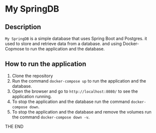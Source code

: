 # My SpringDB

## Description
`My SpringDB` is a simple database that uses Spring Boot and Postgres.
it used to store and retrieve data from a database.
and using Docker-Copmose to run the application and the database.

## How to run the application
1. Clone the repository
2. Run the command `docker-compose up` to run the application and the database.
3. Open the browser and go to `http://localhost:8080/` to see the application running.
4. To stop the application and the database run the command `docker-compose down`.
5. To stop the application and the database and remove the volumes run the command `docker-compose down -v`.

THE END
 